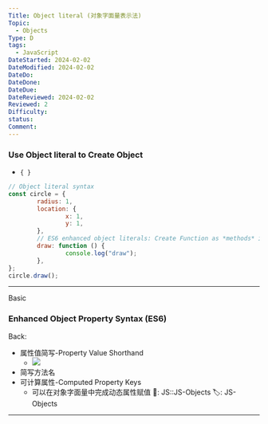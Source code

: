 ```yaml
---
Title: Object literal (对象字面量表示法)
Topic:
  - Objects
Type: D
tags:
  - JavaScript
DateStarted: 2024-02-02
DateModified: 2024-02-02
DateDo: 
DateDone: 
DateDue: 
DateReviewed: 2024-02-02
Reviewed: 2
Difficulty: 
status: 
Comment:
---
```

### Use Object literal to Create Object 
- `{ }`

```js
// Object literal syntax
const circle = {
		radius: 1,
		location: {
				x: 1,
				y: 1,
		},
		// ES6 enhanced object literals: Create Function as *methods* inside an object 🟨
		draw: function () {
				console.log("draw");
		},
};
circle.draw();
```


***
Basic
### Enhanced Object Property Syntax (ES6)
Back:
- 属性值简写-Property Value Shorthand
	- ![](1692024641437.png) 
- 简写方法名
- 可计算属性-Computed Property Keys
	- 可以在对象字面量中完成动态属性赋值
📌: JS::JS-Objects 
🏷️: JS-Objects 
<!--ID: 1706845435119-->
****

